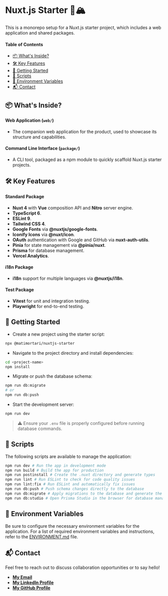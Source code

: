 # Nuxt.js Starter 💚🏔️

This is a monorepo setup for a Nuxt.js starter project, which includes a web application and shared packages.

#### Table of Contents

- [📦 What's Inside?](#whats-inside)
- [🛠️ Key Features](#key-features)
- [🏁 Getting Started](#getting-started)
- [📜 Scripts](#scripts)
- [🔐 Environment Variables](#environment-variables)
- [📬 Contact](#contact)

## 📦 What's Inside?

#### Web Application (`web/`)

- The companion web application for the product, used to showcase its structure and capabilities.

#### Command Line Interface (`package/`)

- A CLI tool, packaged as a npm module to quickly scaffold Nuxt.js starter projects.

## 🛠️ Key Features

#### Standard Package

- **Nuxt 4** with **Vue** composition API and **Nitro** server engine.
- **TypeScript 6**.
- **ESLint 9**.
- **Tailwind CSS 4**.
- **Google Fonts** via **@nuxtjs/google-fonts**.
- **Iconify Icons** via **@nuxt/icon**.
- **OAuth** authentication with Google and GitHub via **nuxt-auth-utils**.
- **Pinia** for state management via **@pinia/nuxt**.
- **Prisma** for database management.
- **Vercel Analytics**.

#### i18n Package

- **i18n** support for multiple languages via **@nuxtjs/i18n**.

#### Test Package

- **Vitest** for unit and integration testing.
- **Playwright** for end-to-end testing.

## 🏁 Getting Started

- Create a new project using the starter script:

```bash
npx @matimortari/nuxtjs-starter
```

- Navigate to the project directory and install dependencies:

```bash
cd <project-name>
npm install
```

- Migrate or push the database schema:

```bash
npm run db:migrate
# or
npm run db:push
```

- Start the development server:

```bash
npm run dev
```

> ⚠️ Ensure your `.env` file is properly configured before running database commands.

## 📜 Scripts

The following scripts are available to manage the application:

```bash
npm run dev # Run the app in development mode
npm run build # Build the app for production
npm run postinstall # Create the .nuxt directory and generate types
npm run lint # Run ESLint to check for code quality issues
npm run lint:fix # Run ESLint and automatically fix issues
npm run db:push # Push schema changes directly to the database
npm run db:migrate # Apply migrations to the database and generate the Prisma client
npm run db:studio # Open Prisma Studio in the browser for database management
```

## 🔐 Environment Variables

Be sure to configure the necessary environment variables for the application.
For a list of required environment variables and instructions, refer to the [ENVIRONMENT.md](ENVIRONMENT.md) file.

## 📬 Contact

Feel free to reach out to discuss collaboration opportunities or to say hello!

- [**My Email**](mailto:matheus.felipe.19rt@gmail.com)
- [**My LinkedIn Profile**](https://www.linkedin.com/in/matheus-mortari-19rt)
- [**My GitHub Profile**](https://github.com/matimortari)
